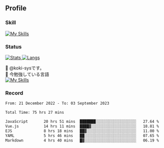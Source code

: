 ## Profile
### Skill
[![My Skills](https://skillicons.dev/icons?i=html,css,javascript,php,java,nodejs,react,bootstrap,docker,laravel,git,github,githubactions,materialui&theme=dark)](https://skillicons.dev)<br>
### Status
[![Stats](https://github-readme-stats.vercel.app/api?username=koki-sys&count_private=true&show_icons=true)
![Langs](https://github-readme-stats.vercel.app/api/top-langs/?username=koki-sys&layout=compact)](https://github.com/koki-sys)

👋 @koki-sysです。<br/>
🌱 今勉強している言語<br/>
[![My Skills](https://skillicons.dev/icons?i=typescript,react,golang&theme=dark)](https://skillicons.dev)


<!---
koki-sys/koki-sys is a ✨ special ✨ repository because its `README.md` (this file) appears on your GitHub profile.
You can click the Preview link to take a look at your changes.
--->

### Record
<!--START_SECTION:waka-->

```txt
From: 21 December 2022 - To: 03 September 2023

Total Time: 75 hrs 27 mins

JavaScript       20 hrs 51 mins  ███████░░░░░░░░░░░░░░░░░░   27.64 %
Vue.js           14 hrs 11 mins  ████▓░░░░░░░░░░░░░░░░░░░░   18.81 %
EJS              8 hrs 18 mins   ██▓░░░░░░░░░░░░░░░░░░░░░░   11.00 %
YAML             5 hrs 46 mins   ██░░░░░░░░░░░░░░░░░░░░░░░   07.65 %
Markdown         4 hrs 40 mins   █▓░░░░░░░░░░░░░░░░░░░░░░░   06.19 %
```

<!--END_SECTION:waka-->

